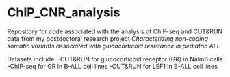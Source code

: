 # ChIP_CNR_analysis

Repository for code associated with the analysis of ChIP-seq and CUT&RUN data from my postdoctoral research project _Characterizing non-coding somatic variants associated with glucocorticoid resistance in pediatric ALL_

Datasets include:
-CUT&RUN for glucocorticoid receptor (GR) in Nalm6 cells
-ChIP-seq for GR in B-ALL cell lines
-CUT&RUN for LEF1 in B-ALL cell lines
